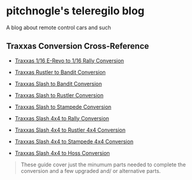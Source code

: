 # pitchnogle's teleregilo blog

A blog about remote control cars and such

## Traxxas Conversion Cross-Reference

-   [Traxxas 1/16 E-Revo to 1/16 Rally Conversion](reference/traxxas_mini_revo_2_rally.md)

-   [Traxxas Rustler to Bandit Conversion](reference/traxxas_rustler_2_bandit.md)

-   [Traxxas Slash to Bandit Conversion](reference/traxxas_slash_2_bandit.md)
-   [Traxxas Slash to Rustler Conversion](reference/traxxas_slash_2_rustler.md)
-   [Traxxas Slash to Stampede Conversion](reference/traxxas_slash_2_stampede.md)

-   [Traxxas Slash 4x4 to Rally Conversion](reference/traxxas_slash4x4_2_rally.md)
-   [Traxxas Slash 4x4 to Rustler 4x4 Conversion](reference/traxxas_slash4x4_2_rustler4x4.md)
-   [Traxxas Slash 4x4 to Stampede 4x4 Conversion](reference/traxxas_slash4x4_2_stampede4x4.md)
-   [Traxxas Slash 4x4 to Hoss Conversion](reference/traxxas_slash4x4_2_hoss.md)

> These guide cover just the minumum parts needed to complete the conversion and a few upgraded and/
> or alternative parts.

